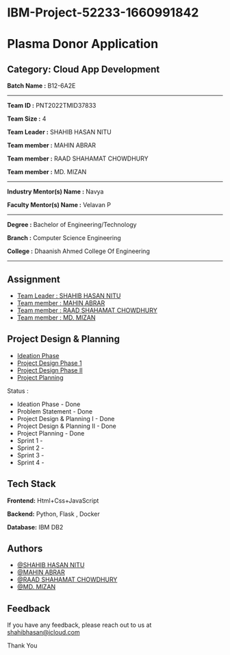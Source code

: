 # IBM-Project-52233-1660991842

# Plasma Donor Application


## Category: Cloud App Development


**Batch Name :** B12-6A2E

---

**Team ID :** PNT2022TMID37833

**Team Size :** 4

**Team Leader :** SHAHIB HASAN NITU

**Team member :** MAHIN ABRAR

**Team member :** RAAD SHAHAMAT CHOWDHURY

**Team member :** MD. MIZAN

---
**Industry Mentor(s) Name :** Navya

**Faculty Mentor(s) Name :** Velavan P

---

**Degree	:**	
Bachelor of Engineering/Technology

**Branch	:**	
Computer Science Engineering

**College	:**	
Dhaanish Ahmed College Of Engineering

---





## Assignment  

 - [Team Leader : SHAHIB HASAN NITU](https://github.com/IBM-EPBL/IBM-Project-52233-1660991842/tree/main/Assignments/Shahib%20Hasan%20Nitu)
 - [Team member : MAHIN ABRAR](https://github.com/IBM-EPBL/IBM-Project-52233-1660991842/tree/main/Assignments/Mahin%20Abrar)
 - [Team member : RAAD SHAHAMAT CHOWDHURY](https://github.com/IBM-EPBL/IBM-Project-52233-1660991842/tree/main/Assignments/Raad%20Shahamat%20Chowdhury)
 - [Team member : MD. MIZAN](https://github.com/IBM-EPBL/IBM-Project-52233-1660991842/tree/main/Assignments/MD.%20Mizan)


## Project Design & Planning
- [Ideation Phase](https://github.com/IBM-EPBL/IBM-Project-52233-1660991842/tree/main/Project%20Design%20%26%20%20Planning/Ideation%20phase)
- [Project Design Phase 1](https://github.com/IBM-EPBL/IBM-Project-52233-1660991842/tree/main/Project%20Design%20%26%20%20Planning/Project%20Design%20Phase%201)
- [Project Design Phase II](https://github.com/IBM-EPBL/IBM-Project-52233-1660991842/tree/main/Project%20Design%20%26%20%20Planning/Project%20Design%20Phase%20II)
- [Project Planning](https://github.com/IBM-EPBL/IBM-Project-52233-1660991842/tree/main/Project%20Design%20%26%20%20Planning/Project%20Planning)

Status :

- Ideation Phase - Done
- Problem Statement - Done
- Project Design & Planning I - Done
- Project Design & Planning II - Done
- Project Planning - Done
- Sprint 1 - 
- Sprint 2 - 
- Sprint 3 - 
- Sprint 4 - 

## Tech Stack

**Frontend:** Html+Css+JavaScript

**Backend:** Python, Flask , Docker

**Database:** IBM DB2




## Authors

- [@SHAHIB HASAN NITU](https://github.com/shnitu)
- [@MAHIN ABRAR](https://github.com/DrProfessor-X)
- [@RAAD SHAHAMAT CHOWDHURY](https://github.com/BoroPir)
- [@MD. MIZAN](https://github.com/Mizanrk)


## Feedback

If you have any feedback, please reach out to us at shahibhasan@icloud.com




Thank You
